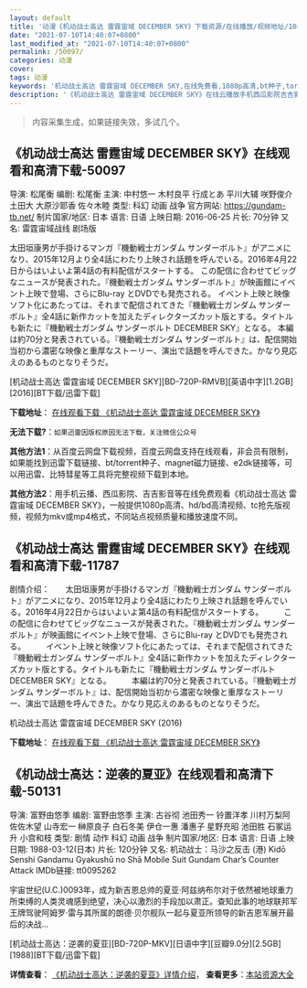 ```yaml
---
layout: default
title: '动漫《机动战士高达 雷霆宙域 DECEMBER SKY》下载资源/在线播放/视频地址/1080p/高清/蓝光'
date: "2021-07-10T14:40:07+0800"
last_modified_at: "2021-07-10T14:40:07+0800"
permalink: /50097/
categories: 动漫
cover:
tags: 动漫
keywords: '机动战士高达 雷霆宙域 DECEMBER SKY,在线免费看,1080p高清,bt种子,torrent,百度云盘,magnet,磁力链,迅雷下载资源'
description: '《机动战士高达 雷霆宙域 DECEMBER SKY》在线云播放手机西瓜影院吉吉影音免费看，1080p高清bd/hd未删减完整版和tc抢先枪版，mkv/mp4格式，附带bt/torrent种子、magnet/磁力链、百度云盘、网盘资源迅雷下载链接'
---
```


>内容采集生成，如果链接失效，多试几个。


## 《机动战士高达 雷霆宙域 DECEMBER SKY》在线观看和高清下载-50097

导演: 松尾衡 编剧: 松尾衡 主演: 中村悠一 木村良平 行成とあ 平川大辅 咲野俊介 土田大 大原沙耶香 佐々木睦 类型: 科幻 动画 战争 官方网站: https://gundam-tb.net/ 制片国家/地区: 日本 语言: 日语 上映日期: 2016-06-25 片长: 70分钟 又名: 雷霆宙域战线 剧场版

太田垣康男が手掛けるマンガ『機動戦士ガンダム サンダーボルト』がアニメになり、2015年12月より全4話にわたり上映され話題を呼んでいる。2016年4月22日からはいよいよ第4話の有料配信がスタートする。 この配信に合わせてビッグなニュースが発表された。『機動戦士ガンダム サンダーボルト』が映画館にイベント上映で登場、さらにBlu-ray とDVDでも発売される。 イベント上映と映像ソフト化にあたっては、それまで配信されてきた『機動戦士ガンダム サンダーボルト』全4話に新作カットを加えたディレクターズカット版とする。タイトルも新たに『機動戦士ガンダム サンダーボルト DECEMBER SKY』となる。 本編は約70分と発表されている。『機動戦士ガンダム サンダーボルト』は、配信開始当初から濃密な映像と重厚なストーリー、演出で話題を呼んできた。かなり見応えのあるものとなりそうだ。


[机动战士高达 雷霆宙域 DECEMBER SKY][BD-720P-RMVB][英语中字][1.2GB][2016][BT下载/迅雷下载]

**下载地址**： [在线观看下载 《机动战士高达 雷霆宙域 DECEMBER SKY》](https://www.btdx8.com/torrent/december_sky_2016.html) 


**无法下载?**：`如果迅雷因版权原因无法下载，关注微信公众号 `

**其他方法1**：从百度云网盘下载视频，百度云网盘支持在线观看，非会员有限制，如果能找到迅雷下载链接、bt/torrent种子、magnet磁力链接、e2dk链接等，可以用迅雷、比特彗星等工具将完整视频下载到本地。

**其他方法2**：用手机云播、西瓜影院、吉吉影音等在线免费观看《机动战士高达 雷霆宙域 DECEMBER SKY》，一般提供1080p高清、hd/bd高清视频、tc抢先版视频，视频为mkv或mp4格式，不同站点视频质量和播放速度不同。


## 《机动战士高达 雷霆宙域 DECEMBER SKY》在线观看和高清下载-11787

剧情介绍：　　太田垣康男が手掛けるマンガ『機動戦士ガンダム サンダーボルト』がアニメになり、2015年12月より全4話にわたり上映され話題を呼んでいる。2016年4月22日からはいよいよ第4話の有料配信がスタートする。  　　この配信に合わせてビッグなニュースが発表された。『機動戦士ガンダム サンダーボルト』が映画館にイベント上映で登場、さらにBlu-ray とDVDでも発売される。  　　イベント上映と映像ソフト化にあたっては、それまで配信されてきた『機動戦士ガンダム サンダーボルト』全4話に新作カットを加えたディレクターズカット版とする。タイトルも新たに『機動戦士ガンダム サンダーボルト DECEMBER SKY』となる。  　　本編は約70分と発表されている。『機動戦士ガンダム サンダーボルト』は、配信開始当初から濃密な映像と重厚なストーリー、演出で話題を呼んできた。かなり見応えのあるものとなりそうだ。


机动战士高达 雷霆宙域 DECEMBER SKY (2016)

**下载地址**： [在线观看下载 《机动战士高达 雷霆宙域 DECEMBER SKY》](https://www.btbtdy.me/btdy/dy7457.html) 


## 《机动战士高达：逆袭的夏亚》在线观看和高清下载-50131

导演: 富野由悠季 编剧: 富野由悠季 主演: 古谷彻 池田秀一 铃置洋孝 川村万梨阿 佐佐木望 山寺宏一 榊原良子 白石冬美 伊仓一惠 潘惠子 星野充昭 池田胜 石冢运升 小宫和枝 类型: 剧情 动作 科幻 动画 战争 制片国家/地区: 日本 语言: 日语 上映日期: 1988-03-12(日本) 片长: 120分钟 又名: 机动战士：马沙之反击 (港) Kidō Senshi Gandamu Gyakushū no Shā Mobile Suit Gundam Char’s Counter Attack IMDb链接: tt0095262

宇宙世纪(U.C.)0093年，成为新吉恩总帅的夏亚·阿兹纳布尔对于依然被地球重力所束缚的人类灵魂感到绝望，决心以激烈的手段加以肃正。查知此事的地球联邦军王牌驾驶阿姆罗·雷与其所属的朗德·贝尔舰队一起与夏亚所领导的新吉恩军展开最后的决战…


[机动战士高达：逆袭的夏亚][BD-720P-MKV][日语中字][豆瓣9.0分][2.5GB][1988][BT下载/迅雷下载]

**详情查看**： [《机动战士高达：逆袭的夏亚》详情介绍](/movie/50131/)， **查看更多**：[本站资源大全](/movie/t/all/)

